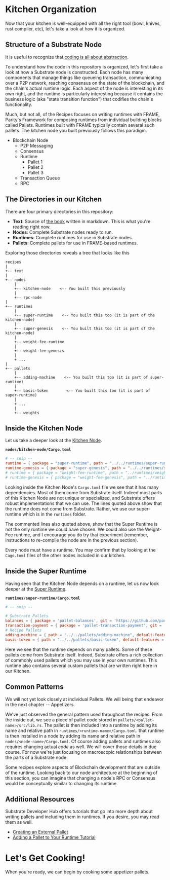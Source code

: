 # Kitchen Organization

Now that your kitchen is well-equipped with all the right tool (bowl, knives, rust compiler, etc), let's take a look at how it is organized.

## Structure of a Substrate Node

It is useful to recognize that [coding is all about abstraction](https://youtu.be/05H4YsyPA-U?t=1789).

To understand how the code in this repository is organized, let's first take a look at how a Substrate node is constructed. Each node has many components that manage things like queueing transaction, communicating over a P2P network, reaching consensus on the state of the blockchain, and the chain's actual runtime logic. Each aspect of the node is interesting in its own right, and the runtime is particularly interesting because it contains the business logic (aka "state transition function") that codifies the chain's functionality.

Much, but not all, of the Recipes focuses on writing runtimes with FRAME, Parity's Framework for composing runtimes from individual building blocks called Pallets. Runtimes built with FRAME typically contain several such pallets. The kitchen node you built previously follows this paradigm.

* Blockchain Node
	* P2P Messaging
	* Consensus
	* Runtime
		* Pallet 1
		* Pallet 2
		* Pallet 3
	* Transaction Queue
	* RPC

## The Directories in our Kitchen

There are four primary directories in this repository:

* **Text**: Source of [the book](https://substrate.dev/recipes) written in markdown. This is what you're reading right now.
* **Nodes**: Complete Substrate nodes ready to run.
* **Runtimes**: Complete runtimes for use in Substrate nodes.
* **Pallets**: Complete pallets for use in FRAME-based runtimes.

Exploring those directories reveals a tree that looks like this
```
recipes
|
+-- text
|
+-- nodes
	|
	+-- kitchen-node    <-- You built this previously
	|
	+-- rpc-node
|
+-- runtimes
	|
	+-- super-runtime    <-- You built this too (it is part of the kitchen-node)
	|
	+-- super-genesis    <-- You built this too (it is part of the kitchen-node)
	|
	+-- weight-fee-runtime
	|
	+-- weight-fee-genesis
	|
	+ ...
|
+-- pallets
	|
	+-- adding-machine    <-- You built this too (it is part of super-runtime)
	|
	+-- basic-token        <-- You built this too (it is part of super-runtime)
	|
	+ ...
	|
	+-- weights
```

## Inside the Kitchen Node

Let us take a deeper look at the [Kitchen Node](https://github.com/substrate-developer-hub/recipes/tree/master/nodes/kitchen-node).

**`nodes/kitchen-node/Cargo.toml`**
```TOML
# -- snip --
runtime = { package = "super-runtime", path = "../../runtimes/super-runtime" }
runtime-genesis = { package = "super-genesis", path = "../../runtimes/super-genesis" }
# runtime = { package = "weight-fee-runtime", path = "../runtimes/weight-fee-runtime"}
# runtime-genesis = { package = "weight-fee-genesis", path = "../runtimes/weight-fee-genesis"}
```

Looking inside the Kitchen Node's `Cargo.toml` file we see that it has many dependencies. Most of them come from Substrate itself. Indeed most parts of this Kitchen Node are not unique or specialized, and Substrate offers robust implementations that we can use. The lines quoted above show that the runtime does not come from Substrate. Rather, we use our super-runtime which is in the `runtimes` folder.

The commented lines also quoted above, show that the Super Runtime is not the only runtime we could have chosen. We could also use the Weight-Fee runtime, and I encourage you do try that experiment (remember, instructions to re-compile the node are in the previous section).

Every node must have a runtime. You may confirm that by looking at the `Cago.toml` files of the other nodes included in our kitchen.


## Inside the Super Runtime

Having seen that the Kitchen Node depends on a runtime, let us now look deeper at the [Super Runtime](https://github.com/substrate-developer-hub/recipes/tree/master/kitchen/super-runtime).

**`runtimes/super-runtime/Cargo.toml`**
```TOML
# -- snip --

# Substrate Pallets
balances = { package = 'pallet-balances', git = 'https://github.com/paritytech/substrate.git', ... }
transaction-payment = { package = 'pallet-transaction-payment', git = 'https://github.com/paritytech/substrate.git',... }
# Recipe Pallets
adding-machine = { path = "../../pallets/adding-machine", default-features = false }
basic-token = { path = "../../pallets/basic-token", default-features = false }
```

Here we see that the runtime depends on many pallets. Some of these pallets come from Substrate itself. Indeed, Substrate offers a rich collection of commonly used pallets which you may use in your own runtimes. This runtime also contains several custom pallets that are written right here in our Kitchen.

## Common Patterns

We will not yet look closely at individual Pallets. We will being that endeavor in the next chapter -- Appetizers.

We've just observed the general pattern used throughout the recipes. From the inside out, we see a piece of pallet code stored in `pallets/<pallet-name>/src/lib.rs`. The pallet is then included into a runtime by adding its name and relative path in `runtimes/<runtime-name>/Cargo.toml`. that runtime is then installed in a node by adding its name and relative path in `nodes/<node-name>/Cargo.toml`. Of course adding pallets and runtimes also requires changing actual _code_ as well. We will cover those details in due course. For now we're just focusing on macroscopic relationships between the parts of a Substrate node.

Some recipes explore aspects of Blockchain development that are outside of the runtime. Looking back to our node architecture at the beginning of this section, you can imagine that changing a node's RPC or Consensus would be conceptually similar to changing its runtime.

## Additional Resources

Substrate Developer Hub offers tutorials that go into more depth about writing pallets and including them in runtimes. If you desire, you may read them as well.

* [Creating an External Pallet](https://substrate.dev/docs/en/next/tutorials/creating-a-runtime-module)
* [Adding a Pallet to Your Runtime Tutorial](https://substrate.dev/docs/en/next/tutorials/adding-a-module-to-your-runtime)

# Let's Get Cooking!

When you're ready, we can begin by cooking some appetizer pallets.
